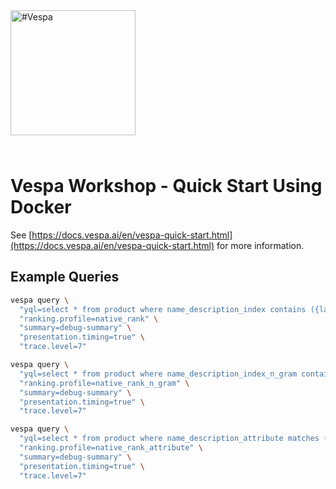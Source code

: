 <!-- Copyright Vespa.ai. Licensed under the terms of the Apache 2.0 license. See LICENSE in the project root. -->

<picture>
  <source media="(prefers-color-scheme: dark)" srcset="https://assets.vespa.ai/logos/Vespa-logo-green-RGB.svg">
  <source media="(prefers-color-scheme: light)" srcset="https://assets.vespa.ai/logos/Vespa-logo-dark-RGB.svg">
  <img alt="#Vespa" width="200" src="https://assets.vespa.ai/logos/Vespa-logo-dark-RGB.svg" style="margin-bottom: 25px;">
</picture>

# Vespa Workshop - Quick Start Using Docker

See [https://docs.vespa.ai/en/vespa-quick-start.html](https://docs.vespa.ai/en/vespa-quick-start.html) for more information.

## Example Queries

```bash
vespa query \
  "yql=select * from product where name_description_index contains ({language: 'no'}'brød')" \
  "ranking.profile=native_rank" \
  "summary=debug-summary" \
  "presentation.timing=true" \
  "trace.level=7"

vespa query \
  "yql=select * from product where name_description_index_n_gram contains ({language: 'no'}'brød')" \
  "ranking.profile=native_rank_n_gram" \
  "summary=debug-summary" \
  "presentation.timing=true" \
  "trace.level=7"

vespa query \
  "yql=select * from product where name_description_attribute matches ({language: 'no'}'brød')" \
  "ranking.profile=native_rank_attribute" \
  "summary=debug-summary" \
  "presentation.timing=true" \
  "trace.level=7"
```
